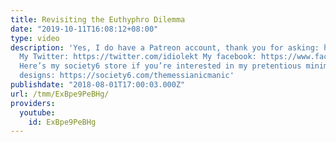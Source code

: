 ```yaml
---
title: Revisiting the Euthyphro Dilemma
date: "2019-10-11T16:08:12+08:00"
type: video
description: 'Yes, I do have a Patreon account, thank you for asking: https://www.patreon.com/themessianicmanic
  My Twitter: https://twitter.com/idiolekt My facebook: https://www.facebook.com/themessianicmanic/
  Here’s my society6 store if you’re interested in my pretentious minimalist poster
  designs: https://society6.com/themessianicmanic'
publishdate: "2018-08-01T17:00:03.000Z"
url: /tmm/ExBpe9PeBHg/
providers:
  youtube:
    id: ExBpe9PeBHg
---
```

